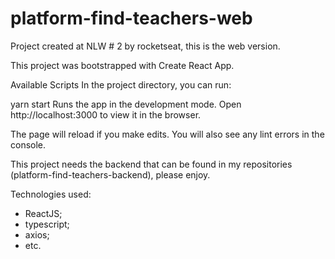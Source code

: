 # platform-find-teachers-web
Project created at NLW # 2 by rocketseat, this is the web version.

This project was bootstrapped with Create React App.

Available Scripts
In the project directory, you can run:

yarn start
Runs the app in the development mode.
Open http://localhost:3000 to view it in the browser.

The page will reload if you make edits.
You will also see any lint errors in the console.

This project needs the backend that can be found in my repositories (platform-find-teachers-backend), please enjoy.



Technologies used:
  - ReactJS;
  - typescript;
  - axios;
  - etc.

